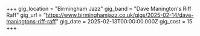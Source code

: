 +++
gig_location = "Birmingham Jazz"
gig_band = "Dave Manington's Riff Raff"
gig_url = "https://www.birminghamjazz.co.uk/gigs/2025-02-14/dave-maningtons-riff-raff"
gig_date = 2025-02-13T00:00:00.000Z
gig_cost = 15
+++

